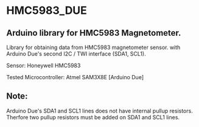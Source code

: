 # HMC5983_DUE
## Arduino library for HMC5983 Magnetometer.

Library for obtaining data from HMC5983 magnetometer sensor. with Arduino Due's second I2C / TWI interface (SDA1, SCL1).

Sensor: Honeywell HMC5983 

Tested Microcontroller: Atmel SAM3X8E [Arduino Due]

## Note:
Arduino Due's SDA1 and SCL1 lines does not have internal pullup resistors. Therfore two pullup resistors must be added on SDA1 and SCL1 lines.
